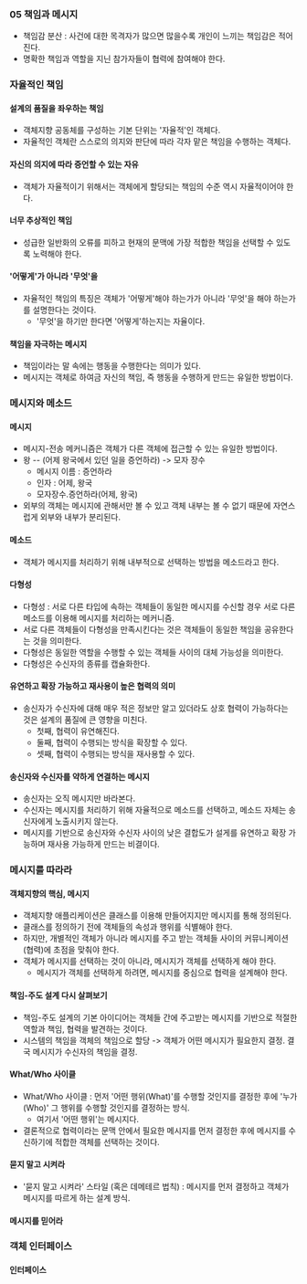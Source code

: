 ### 05 책임과 메시지
- 책임감 분산 : 사건에 대한 목격자가 많으면 많을수록 개인이 느끼는 책임감은 적어진다.
- 명확한 책임과 역할을 지닌 참가자들이 협력에 참여해야 한다.

### 자율적인 책임
#### 설계의 품질을 좌우하는 책임
- 객체지향 공동체를 구성하는 기본 단위는 '자율적'인 객체다.
- 자율적인 객체란 스스로의 의지와 판단에 따라 각자 맡은 책임을 수행하는 객체다.

#### 자신의 의지에 따라 증언할 수 있는 자유
- 객체가 자율적이기 위해서는 객체에게 할당되는 책임의 수준 역시 자율적이어야 한다.

#### 너무 추상적인 책임
- 성급한 일반화의 오류를 피하고 현재의 문맥에 가장 적합한 책임을 선택할 수 있도록 노력해야 한다.

#### '어떻게'가 아니라 '무엇'을
- 자율적인 책임의 특징은 객체가 '어떻게'해야 하는가가 아니라 '무엇'을 해야 하는가를 설명한다는 것이다.
  - '무엇'을 하기만 한다면 '어떻게'하는지는 자율이다.
  
#### 책임을 자극하는 메시지
- 책임이라는 말 속에는 행동을 수행한다는 의미가 있다.
- 메시지는 객체로 하여금 자신의 책임, 즉 행동을 수행하게 만드는 유일한 방법이다.

### 메시지와 메소드
#### 메시지
- 메시지-전송 메커니즘은 객체가 다른 객체에 접근할 수 있는 유일한 방법이다.
- 왕 -- (어제 왕국에서 있던 일을 증언하라) -> 모자 장수
  - 메시지 이름 : 증언하라
  - 인자 : 어제, 왕국
  - 모자장수.증언하라(어제, 왕국)
- 외부의 객체는 메시지에 관해서만 볼 수 있고 객체 내부는 볼 수 없기 때문에 자연스럽게 외부와 내부가 분리된다.

#### 메소드
- 객체가 메시지를 처리하기 위해 내부적으로 선택하는 방법을 메소드라고 한다.

#### 다형성
- 다형성 : 서로 다른 타입에 속하는 객체들이 동일한 메시지를 수신할 경우 서로 다른 메소드를 이용해 메시지를 처리하는 메커니즘.
- 서로 다른 객체들이 다형성을 만족시킨다는 것은 객체들이 동일한 책임을 공유한다는 것을 의미한다.
- 다형성은 동일한 역할을 수행할 수 있는 객체들 사이의 대체 가능성을 의미한다.
- 다형성은 수신자의 종류를 캡슐화한다.

#### 유연하고 확장 가능하고 재사용이 높은 협력의 의미
- 송신자가 수신자에 대해 매우 적은 정보만 알고 있더라도 상호 협력이 가능하다는 것은 설계의 품질에 큰 영향을 미친다.
  - 첫째, 협력이 유연해진다.
  - 둘째, 협력이 수행되는 방식을 확장할 수 있다.
  - 셋째, 협력이 수행되는 방식을 재사용할 수 있다.

#### 송신자와 수신자를 약하게 연결하는 메시지
- 송신자는 오직 메시지만 바라본다.
- 수신자는 메시지를 처리하기 위해 자율적으로 메소드를 선택하고, 메소드 자체는 송신자에게 노출시키지 않는다.
- 메시지를 기반으로 송신자와 수신자 사이의 낮은 결합도가 설게를 유연하고 확장 가능하며 재사용 가능하게 만드는 비결이다.

### 메시지를 따라라
#### 객체지향의 핵심, 메시지
- 객체지향 애플리케이션은 클래스를 이용해 만들어지지만 메시지를 통해 정의된다.
- 클래스를 정의하기 전에 객체들의 속성과 행위를 식별해야 한다.
- 하지만, 개별적인 객체가 아니라 메시지를 주고 받는 객체들 사이의 커뮤니케이션(협력)에 초점을 맞춰야 한다.
- 객체가 메시지를 선택하는 것이 아니라, 메시지가 객체를 선택하게 해야 한다.
  - 메시지가 객체를 선택하게 하려면, 메시지를 중심으로 협력을 설계해야 한다.

#### 책임-주도 설계 다시 살펴보기
- 책임-주도 설계의 기본 아이디어는 객체들 간에 주고받는 메시지를 기반으로 적절한 역할과 책임, 협력을 발견하는 것이다.
- 시스템의 책임을 객체의 책임으로 할당 -> 객체가 어떤 메시지가 필요한지 결정. 결국 메시지가 수신자의 책임을 결정.

#### What/Who 사이클
- What/Who 사이클 : 먼저 '어떤 행위(What)'를 수행할 것인지를 결정한 후에 '누가(Who)' 그 행위를 수행할 것인지를 결정하는 방식.
  - 여기서 '어떤 행위'는 메시지다.
- 결론적으로 협력이라는 문맥 안에서 필요한 메시지를 먼저 결정한 후에 메시지를 수신하기에 적합한 객체를 선택하는 것이다.

#### 묻지 말고 시켜라
- '묻지 말고 시켜라' 스타일 (혹은 데메테르 법칙) : 메시지를 먼저 결정하고 객체가 메시지를 따르게 하는 설계 방식.

#### 메시지를 믿어라

### 객체 인터페이스
#### 인터페이스
